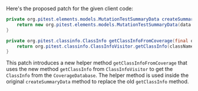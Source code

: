 Here's the proposed patch for the given client code:

```java
private org.pitest.elements.models.MutationTestSummaryData createSummaryData(final org.pitest.coverage.CoverageDatabase coverage, final org.pitest.mutationtest.ClassMutationResults data) {
    return new org.pitest.elements.models.MutationTestSummaryData(data.getFileName(), data.getMutations(), getClassInfoFromCoverage(coverage, data.getMutatedClass()));
}

private org.pitest.classinfo.ClassInfo getClassInfoFromCoverage(final org.pitest.coverage.CoverageDatabase coverage, final org.pitest.classinfo.ClassName className) {
    return org.pitest.classinfo.ClassInfoVisitor.getClassInfo(className, coverage.getRawCoverageData(className), coverage.getTimestamp());
}
```

This patch introduces a new helper method `getClassInfoFromCoverage` that uses the new method `getClassInfo` from `ClassInfoVisitor` to get the `ClassInfo` from the `CoverageDatabase`. The helper method is used inside the original `createSummaryData` method to replace the old `getClassInfo` method.